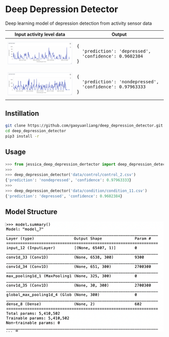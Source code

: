 # Deep Depression Detector

Deep learning model of depression detection from activity sensor data

<table>
  <thead>
    <tr>
      <th>Input activity level data</th>
      <th>Output</th>
    </tr>
  </thead>
  <tr>
    <td>
      <img src="https://raw.githubusercontent.com/gaoyuanliang/deep_depression_detector/master/condition_11.png" width="600">
    </td>
    <td>
      <pre>
{
  'prediction': 'depressed', 
  'confidence': 0.9602384
}
</pre>
    </td>
  </tr>
  <tr>
    <td>
      <img src="https://raw.githubusercontent.com/gaoyuanliang/deep_depression_detector/master/control_2.png" width="600">
    </td>
    <td>
      <pre>
{
  'prediction': 'nondepressed', 
  'confidence': 0.97963333
}
</pre>
    </td>
  </tr>
</table>

## Instillation

```bash
git clone https://github.com/gaoyuanliang/deep_depression_detector.git
cd deep_depression_detector
pip3 install -r 
```

## Usage

```python
>>> from jessica_deep_depression_dertector import deep_depression_detector
>>> 
>>> deep_depression_detector('data/control/control_2.csv')
{'prediction': 'nondepressed', 'confidence': 0.97963333}
>>> 
>>> deep_depression_detector('data/condition/condition_11.csv')
{'prediction': 'depressed', 'confidence': 0.9602384}
```
## Model Structure

<img src="https://raw.githubusercontent.com/gaoyuanliang/deep_depression_detector/master/model.png" width="600">
